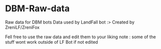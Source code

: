 # DBM-Raw-data
Raw data for DBM bots
Data used by LandFall bot :>
Created by ZreniLF/ZreniFox

Fell free to use the raw data and edit them to your liking
note : some of the stuff wont work outside of LF Bot if not edited
